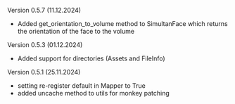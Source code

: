 Version 0.5.7 (11.12.2024)
- Added get_orientation_to_volume method to SimultanFace which returns the orientation of the face to the volume

Version 0.5.3 (01.12.2024)
- Added support for directories (Assets and FileInfo)

Version 0.5.1 (25.11.2024)

- setting re-register default in Mapper to True
- added uncache method to utils for monkey patching
